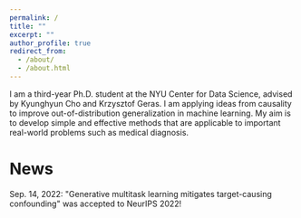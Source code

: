 ```yaml
---
permalink: /
title: ""
excerpt: ""
author_profile: true
redirect_from: 
  - /about/
  - /about.html
---
```


I am a third-year Ph.D. student at the NYU Center for Data Science, advised by Kyunghyun Cho and Krzysztof Geras. I am 
applying ideas from causality to improve out-of-distribution generalization in machine learning. My aim is to develop 
simple and effective methods that are applicable to important real-world problems such as medical diagnosis.

News
======

Sep. 14, 2022: "Generative multitask learning mitigates target-causing confounding" was accepted to NeurIPS 2022!